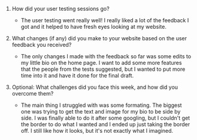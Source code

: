 1. How did your user testing sessions go?
    -  The user testing went really well! I really liked a lot of the feedback I got and it helped to have fresh eyes looking at my website. 

2. What changes (if any) did you make to your website based on the user feedback you received?
    - The only changes I made with the feedback so far was some edits to my little bio on the home page. I want to add some more features that the people from the tests suggested, but I wanted to put more time into it and have it done for the final draft. 

3. Optional: What challenges did you face this week, and how did you overcome them?
    - The main thing I struggled with was some formating. The biggest one was trying to get the text and image for my bio to be side by side. I was finally able to do it after some googling, but I couldn't get the border to do what I wanted and I ended up just taking the border off. I still like how it looks, but it's not exactly what I imagined. 